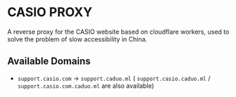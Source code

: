 # CASIO PROXY

A reverse proxy for the CASIO website based on cloudflare workers, used to solve the problem of slow accessibility in China.

## Available Domains
- `support.casio.com` -> `support.caduo.ml` ( `support.casio.caduo.ml` / `support.casio.com.caduo.ml` are also available)
